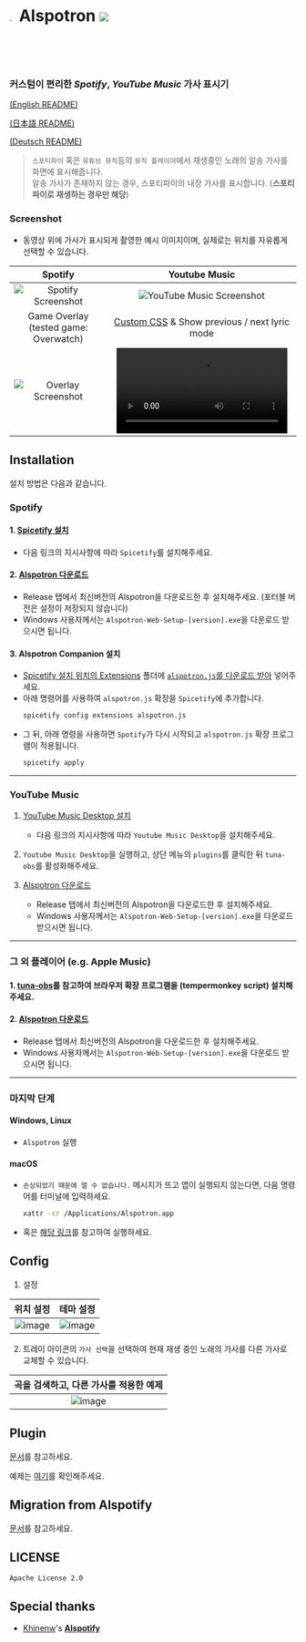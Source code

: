 # <img src="https://github.com/organization/alspotron/assets/16558115/447a957e-faf2-4759-8884-5d7b04fb1fbb" width="2%" /> Alspotron <a href="https://github.com/organization/alspotron/releases/latest"><img src="https://img.shields.io/github/downloads/organization/alspotron/total.svg"/></a>

### 커스텀이 편리한 *Spotify*, *YouTube Music* 가사 표시기

[(English README)](https://github.com/organization/alspotron/blob/master/README-i18n/en.md)

[(日本語 README)](https://github.com/organization/alspotron/blob/master/README-i18n/ja.md)

[(Deutsch README)](https://github.com/organization/alspotron/blob/master/README-i18n/de.md)


> `스포티파이` 혹은 `유튜브 뮤직`등의 `뮤직 플레이어`에서 재생중인 노래의 알송 가사를 화면에 표시해줍니다.\
> 알송 가사가 존재하지 않는 경우, 스포티파이의 내장 가사를 표시합니다. (**스포티파이로 재생하는 경우만 해당**)

### Screenshot

-   동영상 위에 가사가 표시되게 촬영한 예시 이미지이며, 실제로는 위치를 자유롭게 선택할 수 있습니다.

|                        Spotify                         |                                                        Youtube Music                                                        |
|:------------------------------------------------------:|:---------------------------------------------------------------------------------------------------------------------------:|
| ![Spotify Screenshot](https://i.imgur.com/0JJMhaU.png) | ![YouTube Music Screenshot](https://github.com/organization/alspotron/assets/16558115/fc22323e-d0b2-4abc-882e-2281c13f4cf4) |
|                                         Game Overlay (tested game: Overwatch)                                         | [Custom CSS](https://github.com/organization/alspotron/blob/master/example/custom-css.css) & Show previous / next lyric mode |
| ![Overlay Screenshot](https://github.com/organization/alspotron/assets/16558115/7bb95071-b8f7-45e1-af59-02e1586d5dcc) | <video src="https://github.com/organization/alspotron/assets/16558115/187c7265-4823-4c53-863b-25db69d58ef1" /> |

## Installation

설치 방법은 다음과 같습니다.

### Spotify

#### 1.  [Spicetify 설치](https://github.com/khanhas/spicetify-cli)  
  -   다음 링크의 지시사항에 따라 `Spicetify`를 설치해주세요.

#### 2.  [Alspotron 다운로드](https://github.com/organization/alspotron/releases) 

  -   Release 탭에서 최신버전의 Alspotron을 다운로드한 후 설치해주세요. (포터블 버전은 설정이 저장되지 않습니다)
  -   Windows 사용자께서는 `Alspotron-Web-Setup-[version].exe`을 다운로드 받으시면 됩니다.

#### 3.  Alspotron Companion 설치  

  -   [Spicetify 설치 위치의 Extensions](https://spicetify.app/docs/advanced-usage/extensions/) 폴더에 [`alspotron.js`를 다운로드 받아](https://powernukkit.github.io/DownGit/#/home?directFile=1&url=https://github.com/organization/alspotron/blob/master/extensions/alspotron.js) 넣어주세요.
  -   아래 명령어를 사용하여 `alspotron.js` 확장을 `Spicetify`에 추가합니다. 
      ```bash
      spicetify config extensions alspotron.js
      ```
  -   그 뒤, 아래 명령을 사용하면 `Spotify`가 다시 시작되고 `alspotron.js` 확장 프로그램이 적용됩니다.
      ```bash
      spicetify apply
      ``` 

---

### YouTube Music

1.  [YouTube Music Desktop 설치](https://github.com/th-ch/youtube-music/releases)

    -   다음 링크의 지시사항에 따라 `Youtube Music Desktop`을 설치해주세요.

2.  `Youtube Music Desktop`을 실행하고, 상단 메뉴의 `plugins`를 클릭한 뒤 `tuna-obs`를 활성화해주세요.

3.  [Alspotron 다운로드](https://github.com/organization/alspotron/releases)  

    -   Release 탭에서 최신버전의 Alspotron을 다운로드한 후 설치해주세요.
    -   Windows 사용자께서는 `Alspotron-Web-Setup-[version].exe`을 다운로드 받으시면 됩니다.

---

### 그 외 플레이어 (e.g. Apple Music)

#### 1.  [tuna-obs](https://github.com/univrsal/tuna)를 참고하여 브라우저 확장 프로그램을 (tempermonkey script) 설치해주세요.
#### 2.  [Alspotron 다운로드](https://github.com/organization/alspotron/releases)
  -   Release 탭에서 최신버전의 Alspotron을 다운로드한 후 설치해주세요. 
  -   Windows 사용자께서는 `Alspotron-Web-Setup-[version].exe`을 다운로드 받으시면 됩니다.

---

### 마지막 단계

#### Windows, Linux

-   `Alspotron` 실행

#### macOS

-   `손상되었기 때문에 열 수 없습니다.` 메시지가 뜨고 앱이 실행되지 않는다면, 다음 명령어를 터미널에 입력하세요.
    ```bash
    xattr -cr /Applications/Alspotron.app
    ```
-   혹은 [해당 링크](https://archivers.tistory.com/74)를 참고하여 실행하세요.

## Config

1.  설정 

|                                                   위치 설정                                                  |                                                   테마 설정                                                  |
| :------------------------------------------------------------------------------------------------------: | :------------------------------------------------------------------------------------------------------: |
| ![image](https://github.com/organization/alspotron/assets/16558115/9dd2d0c5-ff55-423d-b9bb-589a7c4bb658) | ![image](https://github.com/organization/alspotron/assets/16558115/b70f646a-ae67-4cab-b065-32c6c3664850) |

2.  트레이 아이콘의 `가사 선택`을 선택하여 현재 재생 중인 노래의 가사를 다른 가사로 교체할 수 있습니다.

|                                          곡을 검색하고, 다른 가사를 적용한 예제                                          |
| :------------------------------------------------------------------------------------------------------: |
| ![image](https://github.com/organization/alspotron/assets/16558115/171d97b3-79ff-4ede-b7a6-9905b7993b42) |

## Plugin
[문서](https://github.com/organization/alspotron/wiki/Plugin)를 참고하세요.

예제는 [여기](https://github.com/organization/alspotron/tree/master/example/alspotron-plugin)를 확인해주세요.

## Migration from Alspotify

[문서](https://github.com/organization/alspotron/blob/master/MIGRATION_FROM_ALSPOTIFY.md)를 참고하세요.

## LICENSE

`Apache License 2.0`

## Special thanks

-   [Khinenw](https://github.com/HelloWorld017)'s **[Alspotify](https://github.com/HelloWorld017/alspotify)**

